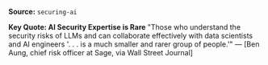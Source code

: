 **Source:** `securing-ai`

**Key Quote: AI Security Expertise is Rare**
"Those who understand the security risks of LLMs and can collaborate effectively with data scientists and AI engineers '. . . is a much smaller and rarer group of people.'" — [Ben Aung, chief risk officer at Sage, via Wall Street Journal]
